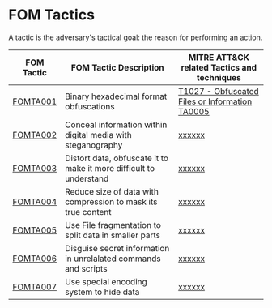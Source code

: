 # FOM Tactics

A tactic is the adversary's tactical goal: the reason for performing an action.

| FOM Tactic                                                                  | FOM Tactic Description                                             | MITRE ATT&CK related Tactics and techniques                                              |
| --------------------------------------------------------------------------- | ------------------------------------------------------------------ | ----------------------------------------------------------------------------------- |
| [FOMTA001](https://github.com/blue101010/FOM/blob/main/tactics/FOMTA001.md) | Binary hexadecimal format obfuscations                            | [T1027 - Obfuscated Files or Information ](https://attack.mitre.org/techniques/T1027/)  [TA0005](https://attack.mitre.org/tactics/TA0005)|
| [FOMTA002](https://github.com/blue101010/FOM/blob/main/tactics/FOMTA002.md)                                                                     | Conceal information within digital media with steganography        | [xxxxxx](https://attack.mitre.org/techniques/T1xxx/)                                |
| [FOMTA003](https://github.com/blue101010/FOM/blob/main/tactics/FOMTA003.md)                                                                    | Distort data, obfuscate it to make it more difficult to understand | [xxxxxx](https://attack.mitre.org/techniques/T1xxx/)                                |
| [FOMTA004](https://github.com/blue101010/FOM/blob/main/tactics/FOMTA004.md)                                                                     | Reduce size of data with compression to mask its true content      | [xxxxxx](https://attack.mitre.org/techniques/T1xxx/)                                |
| [FOMTA005](https://github.com/blue101010/FOM/blob/main/tactics/FOMTA005.md)                                                                   | Use File fragmentation to split data in smaller parts              | [xxxxxx](https://attack.mitre.org/techniques/T1xxx/)                                |
| [FOMTA006](https://github.com/blue101010/FOM/blob/main/tactics/FOMTA006.md)                                                                     | Disguise secret information in unrelalated commands and scripts    | [xxxxxx](https://attack.mitre.org/techniques/T1xxx/)                                |
| [FOMTA007](https://github.com/blue101010/FOM/blob/main/tactics/FOMTA007.md)                                                                    | Use special encoding system to hide data                         | [xxxxxx](https://attack.mitre.org/techniques/T1xxx/)                                |

